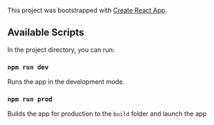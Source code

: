 This project was bootstrapped with [Create React App](https://github.com/facebook/create-react-app).

## Available Scripts

In the project directory, you can run:

### `npm run dev`

Runs the app in the development mode.<br />

### `npm run prod`

Builds the app for production to the `build` folder and launch the app<br />
